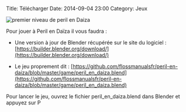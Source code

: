Title: Télécharger
Date: 2014-09-04 23:00
Category: Jeux

 ![premier niveau de peril en Daiza]({filename}/images/premier-niveau.jpg) 

Pour jouer à Peril en Daïza il vous faudra :

* Une version à jour de Blender récupérée sur le site du logiciel : [https://builder.blender.org/download/](https://builder.blender.org/download/)

* Le jeu proprement dit : [https://github.com/flossmanualsfr/peril-en-daiza/blob/master/game/peril_en_daiza.blend](https://github.com/flossmanualsfr/peril-en-daiza/blob/master/game/peril_en_daiza.blend)

Pour lancer le jeu, ouvrez le fichier peril_en_daiza.blend dans Blender et appuyez sur P
